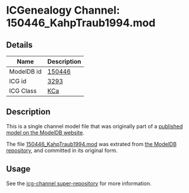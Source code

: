 # ICGenealogy Channel: 150446\_KahpTraub1994.mod

## Details

Name | Description
---- | -----------
ModelDB id | [150446](http://senselab.med.yale.edu/ModelDB/ShowModel.cshtml?model=150446)
ICG id | [3293](http://icg.neurotheory.ox.ac.uk/channels/5/3293)
ICG Class | [KCa](http://icg.neurotheory.ox.ac.uk/channels/5)

## Description

This is a single channel model file that was originally part of a [published model on the ModelDB website](http://senselab.med.yale.edu/mModelDB/ShowModel.cshtml?model=150446).

The file [150446\_KahpTraub1994.mod](150446_KahpTraub1994.mod) was extrated from [the ModelDB repository](http://senselab.med.yale.edu/ModelDB/ShowModel.cshtml?model=150446), and committed in its original form.

## Usage

See the [icg-channel super-repository](https://github.com/icgenealogy/icg-channels) for more information.